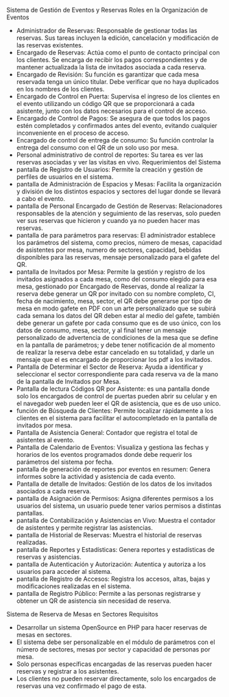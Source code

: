 Sistema de Gestión de Eventos y Reservas
Roles en la Organización de Eventos
- Administrador de Reservas: Responsable de gestionar todas las reservas. Sus tareas incluyen la edición, cancelación y modificación de las reservas existentes.
- Encargado de Reservas: Actúa como el punto de contacto principal con los clientes. Se encarga de recibir los pagos correspondientes y de mantener actualizada la lista de invitados asociada a cada reserva.
- Encargado de Revisión: Su función es garantizar que cada mesa reservada tenga un único titular. Debe verificar que no haya duplicados en los nombres de los clientes.
- Encargado de Control en Puerta: Supervisa el ingreso de los clientes en el evento utilizando un código QR que se proporcionará a cada asistente, junto con los datos necesarios para el control de acceso.
- Encargado de Control de Pagos: Se asegura de que todos los pagos estén completados y confirmados antes del evento, evitando cualquier inconveniente en el proceso de acceso.
- Encargado de control de entrega de consumo: Su función controlar la entrega del consumo con el QR de un solo uso por mesa.
- Personal administrativo de control de reportes: Su tarea es ver las reservas asociadas y ver las visitas en vivo.
Requerimientos del Sistema
- pantalla de Registro de Usuarios: Permite la creación y gestión de perfiles de usuarios en el sistema.
- pantalla de Administración de Espacios y Mesas: Facilita la organización y división de los distintos espacios y sectores del lugar donde se llevará a cabo el evento.
- pantalla de Personal Encargado de Gestión de Reservas: Relacionadores responsables de la atención y seguimiento de las reservas, solo pueden ver sus reservas que hicieron y cuando ya no pueden hacer mas reservas.
- pantalla de para parámetros para reservas: El administrador establece los parámetros del sistema, como precios, número de mesas, capacidad de asistentes por mesa, numero de sectores, capacidad, bebidas disponibles para las reservas, mensaje personalizado para el gafete del QR.
- pantalla de Invitados por Mesa: Permite la gestión y registro de los invitados asignados a cada mesa, como del consumo elegido para esa mesa,  gestionado por Encargado de Reservas, donde al realizar la reserva debe generar un QR por invitado con su nombre completo, CI, fecha de nacimiento, mesa, sector, el QR debe generarse por tipo de mesa en modo gafete en PDF con un arte personalizado que se subirá cada semana los datos del QR deben estar al medio del gafete, también debe generar un gafete por cada consumo que es de uso único, con los datos de consumo, mesa, sector, y al final tener un mensaje personalizado de advertencia de condiciones de la mesa que se define en la pantalla de parámetros; y debe tener notificación de al momento de realizar la reserva debe estar cancelado en su totalidad, y darle un mensaje que el es encargado de proporcionar los pdf a los invitados.
- Pantalla de Determinar el Sector de Reserva: Ayuda a identificar y seleccionar el sector correspondiente para cada reserva va de la mano de la pantalla de Invitados por Mesa.
- Pantalla de lectura Códigos QR por Asistente: es una pantalla donde solo los encargados de control de puertas pueden abrir su celular y en el navegador web pueden leer el QR de asistencia, que es de uso unico.
- función de Búsqueda de Clientes: Permite localizar rápidamente a los clientes en el sistema para facilitar el autocompletado en la pantalla de invitados por mesa.
- Pantalla de Asistencia General: Contador que registra el total de asistentes al evento.
- Pantalla de Calendario de Eventos: Visualiza y gestiona las fechas y horarios de los eventos programados donde debe requerir los parámetros del sistema por fecha.
- pantalla de generación de reportes por eventos en resumen: Genera informes sobre la actividad y asistencia de cada evento.
- Pantalla de detalle de Invitados: Gestión de los datos de los invitados asociados a cada reserva.
- pantalla de Asignación de Permisos: Asigna diferentes permisos a los usuarios del sistema, un usuario puede tener varios permisos a distintas pantallas.
- pantalla de Contabilización y Asistencias en Vivo: Muestra el contador de asistentes y permite registrar las asistencias.
- pantalla de Historial de Reservas: Muestra el historial de reservas realizadas.
- pantalla de Reportes y Estadísticas: Genera reportes y estadísticas de reservas y asistencias.
- pantalla de Autenticación y Autorización: Autentica y autoriza a los usuarios para acceder al sistema.
- pantalla de Registro de Accesos: Registra los accesos, altas, bajas y modificaciones realizadas en el sistema.
- pantalla de Registro Público: Permite a las personas registrarse y obtener un QR de asistencia sin necesidad de reserva.

Sistema de Reserva de Mesas en Sectores
Requisitos

- Desarrollar un sistema OpenSource en PHP para hacer reservas de mesas en sectores.
- El sistema debe ser personalizable en el módulo de parámetros con el número de sectores, mesas por sector y capacidad de personas por mesa.
- Solo personas específicas encargadas de las reservas pueden hacer reservas y registrar a los asistentes.
- Los clientes no pueden reservar directamente, solo los encargados de reservas una vez confirmado el pago de esta.
